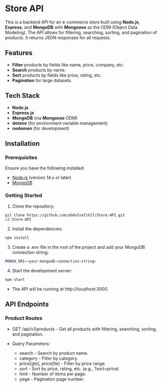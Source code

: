 # Store API

This is a backend API for an e-commerce store built using **Node.js**, **Express**, and **MongoDB** with **Mongoose** as the ODM (Object Data Modeling). The API allows for filtering, searching, sorting, and pagination of products. It returns JSON responses for all requests.

## Features
- **Filter** products by fields like name, price, company, etc.
- **Search** products by name.
- **Sort** products by fields like price, rating, etc.
- **Pagination** for large datasets.

## Tech Stack
- **Node.js**
- **Express.js**
- **MongoDB** (via **Mongoose** ODM)
- **dotenv** (for environment variable management)
- **nodemon** (for development)

## Installation

### Prerequisites
Ensure you have the following installed:
- [Node.js](https://nodejs.org/) (version 14.x or later)
- [MongoDB](https://www.mongodb.com/)

### Getting Started
1. Clone the repository:
```bash
git clone https://github.com/abdulnafih27/Store-API.git
cd Store-API
```

2. Install the dependencies:
```bash 
npm install
```

3. Create a .env file in the root of the project and add your MongoDB connection string:
```bash
MONGO_URI=<your-mongodb-connection-string>
```
4. Start the development server:
```bash
npm start
```
- The API will be running at http://localhost:3000.

## API Endpoints

### Product Routes
- GET /api/v1/products - Get all products with filtering, searching, sorting, and pagination.

- Query Parameters:
  - search - Search by product name.
  - category - Filter by category.
  - price[gte], price[lte] - Filter by price range.
  - sort - Sort by price, rating, etc. (e.g., ?sort=price)
  - limit - Number of items per page.
  - page - Pagination page number.